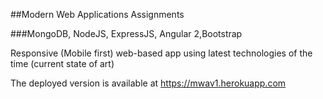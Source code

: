 ##Modern Web Applications Assignments

###MongoDB, NodeJS, ExpressJS, Angular 2,Bootstrap

Responsive (Mobile first) web-based app using latest technologies of the time (current state of art)

The deployed version is available at https://mwav1.herokuapp.com